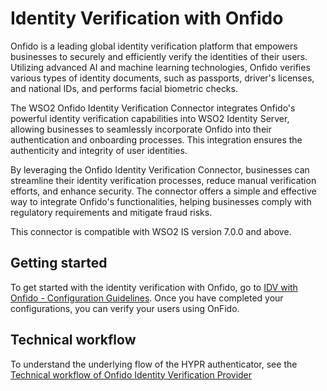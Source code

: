# Identity Verification with Onfido

Onfido is a leading global identity verification platform that empowers businesses to securely and efficiently 
verify the identities of their users. Utilizing advanced AI and machine learning technologies,
Onfido verifies various types of identity documents, such as passports, driver's licenses, 
and national IDs, and performs facial biometric checks.

The WSO2 Onfido Identity Verification Connector integrates Onfido's powerful identity verification 
capabilities into WSO2 Identity Server, allowing businesses to seamlessly incorporate Onfido into 
their authentication and onboarding processes. This integration ensures the authenticity and 
integrity of user identities.

By leveraging the Onfido Identity Verification Connector, businesses can streamline their identity 
verification processes, reduce manual verification efforts, and enhance security. 
The connector offers a simple and effective way to integrate Onfido's functionalities, 
helping businesses comply with regulatory requirements and mitigate fraud risks.

This connector is compatible with WSO2 IS version 7.0.0 and above.

## Getting started
To get started with the identity verification with Onfido, 
go to [IDV with Onfido - Configuration Guidelines](docs/config.md).
Once you have completed your configurations, you can verify your users using OnFido.

## Technical workflow
To understand the underlying flow of the HYPR authenticator, see the
[Technical workflow of Onfido Identity Verification Provider](docs/technical-workflow.md)